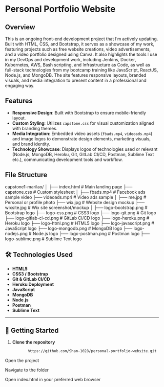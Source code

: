 # Personal Portfolio Website

## Overview
This is an ongoing front-end development project that I’m actively updating. Built with HTML, CSS, and Bootstrap, it serves as a showcase of my work, featuring projects such as free website creations, video advertisements, and a video portfolio designed using Canva. It also highlights the tools I use in my DevOps and development work, including Jenkins, Docker, Kubernetes, AWS, Bash scripting, and Infrastructure as Code, as well as full-stack technologies from my bootcamp training like JavaScript, ReactJS, Node.js, and MongoDB. The site features responsive layouts, branded visuals, and media integration to present content in a professional and engaging way.

## Features
- **Responsive Design**: Built with Bootstrap to ensure mobile-friendly layout.
- **Custom Styling**: Utilizes `capstone.css` for visual customization aligned with branding themes.
- **Media Integration**: Embedded video assets (`fbads.mp4`, `videoads.mp4`) and image logos to demonstrate design elements, marketing visuals, and brand identity.
- **Technology Showcase**: Displays logos of technologies used or relevant (Node.js, MongoDB, Heroku, Git, GitLab CI/CD, Postman, Sublime Text etc.), communicating development tools and workflow.

## File Structure
capstone1-marilao/
│
├── index.html # Main landing page
├── capstone.css # Custom stylesheet
│
├── fbads.mp4 # Facebook ads sample video
├── videoads.mp4 # Video ads sample
│
├── me.jpg # Personal or profile photo
├── wix.jpg # Website design mockup
├── wixsite.jpg # Wix site screenshot/mockup
│
├── logo-bootstrap.png # Bootstrap logo
├── logo-css.png # CSS3 logo
├── logo-git.png # Git logo
├── logo-gitlab-ci-cd.png # GitLab CI/CD logo
├── logo-heroku.png # Heroku logo
├── logo-html.png # HTML5 logo
├── logo-javascript.png # JavaScript logo
├── logo-mongodb.png # MongoDB logo
├── logo-nodejs.png # Node.js logo
├── logo-postman.png # Postman logo
├── logo-sublime.png # Sublime Text logo


## 🛠 Technologies Used
- **HTML5**
- **CSS3 / Bootstrap**
- **Git & GitLab CI/CD**
- **Heroku Deployment**
- **JavaScript**
- **MongoDB**
- **Node.js**
- **Postman**
- **Sublime Text**

---

## 🚀 Getting Started
1. **Clone the repository**
   ```bash
          https://github.com/Shan-1028/personal-portfolio-website.git

Open the project


Navigate to the folder

Open index.html in your preferred web browser
